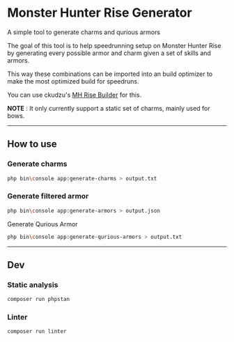 # Monster Hunter Rise Generator
A simple tool to generate charms and qurious armors

The goal of this tool is to help speedrunning setup on Monster Hunter Rise by generating every possible armor and charm given a set of skills and armors.


This way these combinations can be imported into an build optimizer to make the most optimized build for speedruns.

You can use ckudzu's [MH Rise Builder](https://mhrise.wiki-db.com/sim/?hl=en) for this.

**NOTE** : It only currently support a static set of charms, mainly used for bows.

---

## How to use

### Generate charms

```BASH
php bin\console app:generate-charms > output.txt
```

### Generate filtered armor

```BASH
php bin\console app:generate-armors > output.json
```

Generate Qurious Armor

```BASH
php bin\console app:generate-qurious-armors > output.txt
```

--- 

## Dev
### Static analysis

```Bash
composer run phpstan
```

### Linter

```Bash
composer run linter
```
